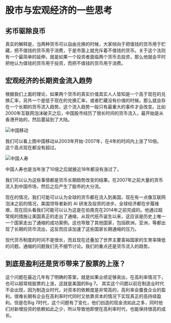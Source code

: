 # 股市与宏观经济的一些思考

## 劣币驱除良币

真实的解释是，当两种货币可以自由兑换的时候，大家倾向于把值钱的货币用于贮藏，把不值钱的货币用于消费，于是市面上就充斥着不值钱的货币。关于这个法则有一个最简单的延伸，就是如果一个投资者面临两个货币去投资，那么他就会平时把他认为值钱的货币用于投资，而把不值钱的货币用于消费。

## 宏观经济的长期资金流入趋势

根据我们上面的理论，如果两个货币的真实价值其实人人皆知是一个高于现在的兑换汇率，另外一个是低于现在的兑换汇率，或者贮藏没有价值的时候。那么就会存在一个长期的货币流入趋势。这个流入趋势一般只有最重大的事件才会改变。比如2000年互联网泡沫破灭之后，中国股市经历了很长时间的货币流入，最开始是从香港开始的，然后蔓延到了大陆。

![中国移动](https://www.tradingview.com/x/mVeRpJBc/)

我们可以看上图中国移动从2003年开始-2007年，在4年的时间内上涨了10倍。这个高点现在都没有超过。

![中国人寿](https://www.tradingview.com/x/pOq2wr4w/)

中国人寿也是当年涨了10倍之后就接近18年都没有涨过了。

我们可以认为这些事情都是货币长期趋势改变的结果。在2007年之前大量的货币流入到中国市场，然后之后产生了股市的大分流。

现在的情况，我们可能可以认为全球的货币都在流入到美国，现在有一点像互联网泡沫之前的情况，美国领导者新的 AI 研发及投资的进步。全球经济都在步履维艰，现在回头看我们可能可以认为这是在伯南克在2014年之前完成的。他通过超常规的措施让美国真正的走出了通缩，从现代纸币诞生以来，这应该是历史上唯一一个国家走出了通缩的成功案例。这也导致了其他国家，包括欧洲，亚洲，等都出现了长期的货币流出，这反而应该加速了这些国家长期通缩的压力。

现代货币制度的时间不是很长，而且现在还叠加了世界主要富裕国家的生育率降低的问题。通缩的问题我们先不细节讨论。我们的重点还是货币流入的趋势。

## 到底是盈利还是货币带来了股票的上涨？

这个问题在最近几年有了明确的答案，就是如果业绩足够突出，在高利率情况下，也可以超常规股票的上涨，这就是美国的Big 7。
其实这个问题以前在制造业时代不会出现，因为制造业时代，对资本的依赖度是非常高的，高利率会蚕食企业的盈利。很难长期有企业在高利率时代同时又依靠资本的情况下实现真正的高持续盈利。但是在Big 7时代，这个问题有了变化，他们创造的现金流如此之多，同时他们对新增投资的依赖如此之少，所以导致他即使在高利率时代，也能保持很高的成长。

